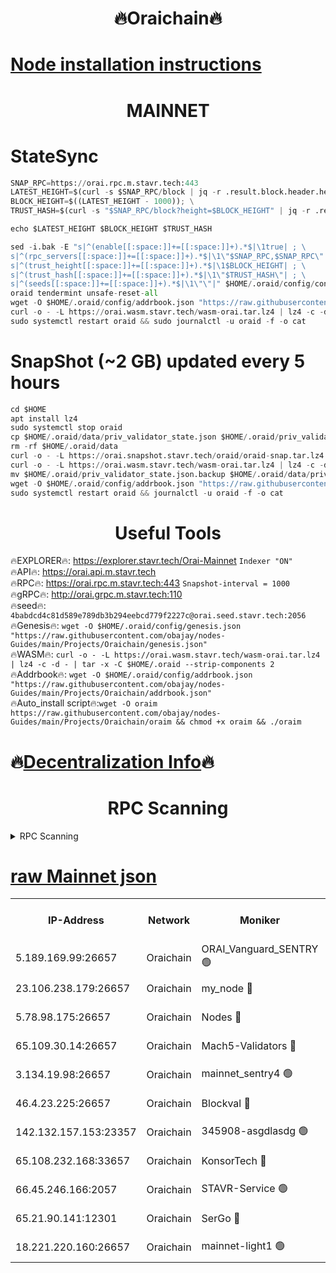 <h1 align="center"> 🔥Oraichain🔥</h1>

[Node installation instructions](https://github.com/obajay/nodes-Guides/tree/main/Projects/Oraichain)
=
<h1 align="center"> MAINNET</h1>

# StateSync
```python
SNAP_RPC=https://orai.rpc.m.stavr.tech:443
LATEST_HEIGHT=$(curl -s $SNAP_RPC/block | jq -r .result.block.header.height); \
BLOCK_HEIGHT=$((LATEST_HEIGHT - 1000)); \
TRUST_HASH=$(curl -s "$SNAP_RPC/block?height=$BLOCK_HEIGHT" | jq -r .result.block_id.hash)

echo $LATEST_HEIGHT $BLOCK_HEIGHT $TRUST_HASH

sed -i.bak -E "s|^(enable[[:space:]]+=[[:space:]]+).*$|\1true| ; \
s|^(rpc_servers[[:space:]]+=[[:space:]]+).*$|\1\"$SNAP_RPC,$SNAP_RPC\"| ; \
s|^(trust_height[[:space:]]+=[[:space:]]+).*$|\1$BLOCK_HEIGHT| ; \
s|^(trust_hash[[:space:]]+=[[:space:]]+).*$|\1\"$TRUST_HASH\"| ; \
s|^(seeds[[:space:]]+=[[:space:]]+).*$|\1\"\"|" $HOME/.oraid/config/config.toml
oraid tendermint unsafe-reset-all
wget -O $HOME/.oraid/config/addrbook.json "https://raw.githubusercontent.com/obajay/nodes-Guides/main/Projects/Oraichain/addrbook.json"
curl -o - -L https://orai.wasm.stavr.tech/wasm-orai.tar.lz4 | lz4 -c -d - | tar -x -C $HOME/.oraid --strip-components 2
sudo systemctl restart oraid && sudo journalctl -u oraid -f -o cat
```
# SnapShot (~2 GB) updated every 5 hours
```python
cd $HOME
apt install lz4
sudo systemctl stop oraid
cp $HOME/.oraid/data/priv_validator_state.json $HOME/.oraid/priv_validator_state.json.backup
rm -rf $HOME/.oraid/data
curl -o - -L https://orai.snapshot.stavr.tech/oraid/oraid-snap.tar.lz4 | lz4 -c -d - | tar -x -C $HOME/.oraid --strip-components 2
curl -o - -L https://orai.wasm.stavr.tech/wasm-orai.tar.lz4 | lz4 -c -d - | tar -x -C $HOME/.oraid --strip-components 2
mv $HOME/.oraid/priv_validator_state.json.backup $HOME/.oraid/data/priv_validator_state.json
wget -O $HOME/.oraid/config/addrbook.json "https://raw.githubusercontent.com/obajay/nodes-Guides/main/Projects/Oraichain/addrbook.json"
sudo systemctl restart oraid && journalctl -u oraid -f -o cat
```

 <h1 align="center"> Useful Tools</h1>

🔥EXPLORER🔥:     https://explorer.stavr.tech/Orai-Mainnet        `Indexer "ON"` \
🔥API🔥:          https://orai.api.m.stavr.tech \
🔥RPC🔥:          https://orai.rpc.m.stavr.tech:443              `Snapshot-interval = 1000` \
🔥gRPC🔥:         http://orai.grpc.m.stavr.tech:110 \
🔥seed🔥:      `4babdcd4c81d589e789db3b294eebcd779f2227c@orai.seed.stavr.tech:2056` \
🔥Genesis🔥:   `wget -O $HOME/.oraid/config/genesis.json "https://raw.githubusercontent.com/obajay/nodes-Guides/main/Projects/Oraichain/genesis.json"` \
🔥WASM🔥:      `curl -o - -L https://orai.wasm.stavr.tech/wasm-orai.tar.lz4 | lz4 -c -d - | tar -x -C $HOME/.oraid --strip-components 2` \
🔥Addrbook🔥:  `wget -O $HOME/.oraid/config/addrbook.json "https://raw.githubusercontent.com/obajay/nodes-Guides/main/Projects/Oraichain/addrbook.json"` \
🔥Auto_install script🔥:`wget -O oraim https://raw.githubusercontent.com/obajay/nodes-Guides/main/Projects/Oraichain/oraim && chmod +x oraim && ./oraim`

🔥[Decentralization Info](https://github.com/obajay/StateSync-snapshots/tree/main/Projects/Oraichain/Decentralization)🔥
=
<h1 align="center"> RPC Scanning</h1>

<details>
<summary>RPC Scanning</summary>

<h2 align="center"> We scan nodes in real time every 4 hours. And we provide the final result of RPC endpoints.
We cannot influence the operation of these nodes in any way. </h2>


```python
If Voting Power is higher than 0 --> then the Node is a validator of the network and may be subject to attack and be a potential threat to the chain.
```
```python
We marked such validators with a red symbol
```

</details>

[raw Mainnet json](https://rpc-check.oraim.stavr.tech/oraim/rpc-oraim-result.json)
=


<table><tr><th>IP-Address</th><th>Network</th><th>Moniker</th><th>Latest Block Height</th><th>Earliest Block Height</th><th>Catching Up</th><th>Tx Index</th><th>Voting Power</th><th>Scan Time</th></tr><tr><td>5.189.169.99:26657</td><td>Oraichain</td><td>ORAI_Vanguard_SENTRY 🟢</td><td>15726133</td><td>0</td><td>False</td><td>on</td><td>0</td><td>2024-02-11T19:32:17.188614688UTC</td></tr><tr><td>23.106.238.179:26657</td><td>Oraichain</td><td>my_node 🔴</td><td>15726135</td><td>0</td><td>False</td><td>on</td><td>223304</td><td>2024-02-11T19:32:29.788449498UTC</td></tr><tr><td>5.78.98.175:26657</td><td>Oraichain</td><td>Nodes 🔴</td><td>15726137</td><td>0</td><td>False</td><td>off</td><td>164869</td><td>2024-02-11T19:32:39.167313506UTC</td></tr><tr><td>65.109.30.14:26657</td><td>Oraichain</td><td>Mach5-Validators 🔴</td><td>15726140</td><td>0</td><td>False</td><td>off</td><td>212</td><td>2024-02-11T19:33:00.095191168UTC</td></tr><tr><td>3.134.19.98:26657</td><td>Oraichain</td><td>mainnet_sentry4 🟢</td><td>15726136</td><td>1</td><td>False</td><td>on</td><td>0</td><td>2024-02-11T19:32:34.949935391UTC</td></tr><tr><td>46.4.23.225:26657</td><td>Oraichain</td><td>Blockval 🔴</td><td>15726141</td><td>10774049</td><td>False</td><td>off</td><td>280800</td><td>2024-02-11T19:33:04.547795702UTC</td></tr><tr><td>142.132.157.153:23357</td><td>Oraichain</td><td>345908-asgdlasdg 🟢</td><td>15726136</td><td>11956426</td><td>False</td><td>on</td><td>0</td><td>2024-02-11T19:32:34.252155572UTC</td></tr><tr><td>65.108.232.168:33657</td><td>Oraichain</td><td>KonsorTech 🔴</td><td>15726132</td><td>14344801</td><td>False</td><td>off</td><td>50365</td><td>2024-02-11T19:32:12.681686779UTC</td></tr><tr><td>66.45.246.166:2057</td><td>Oraichain</td><td>STAVR-Service 🟢</td><td>15726139</td><td>15529201</td><td>False</td><td>on</td><td>0</td><td>2024-02-11T19:32:57.423410986UTC</td></tr><tr><td>65.21.90.141:12301</td><td>Oraichain</td><td>SerGo 🔴</td><td>15726138</td><td>15626138</td><td>False</td><td>off</td><td>1</td><td>2024-02-11T19:32:52.557574943UTC</td></tr><tr><td>18.221.220.160:26657</td><td>Oraichain</td><td>mainnet-light1 🟢</td><td>15726137</td><td>15643601</td><td>False</td><td>on</td><td>0</td><td>2024-02-11T19:32:43.969750140UTC</td></tr></table>
